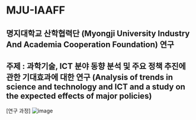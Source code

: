 # MJU-IAAFF

## 명지대학교 산학협력단 (Myongji University Industry And Academia Cooperation Foundation) 연구

## 주제 : 과학기술, ICT 분야 동향 분석 및 주요 정책 추진에 관한 기대효과에 대한 연구 (Analysis of trends in science and technology and ICT and a study on the expected effects of major policies)

[연구 과정]
![image](https://github.com/98Haeng/MJU-IAAFF/assets/81914795/ab17153b-ae54-4c45-b5c8-ac58afd79f94)


